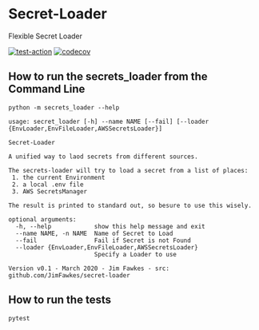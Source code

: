 # Secret-Loader

Flexible Secret Loader

[![test-action](https://github.com/JimFawkes/utils/workflows/run-tests/badge.svg)](https://github.com/JimFawkes/secret-loader/actions)
[![codecov](https://codecov.io/gh/JimFawkes/utils/branch/master/graph/badge.svg)](https://codecov.io/gh/JimFawkes/secret-loader)

## How to run the secrets_loader from the Command Line
```pytest
python -m secrets_loader --help

usage: secret_loader [-h] --name NAME [--fail] [--loader {EnvLoader,EnvFileLoader,AWSSecretsLoader}]

Secret-Loader

A unified way to laod secrets from different sources.

The secrets-loader will try to load a secret from a list of places:
 1. the current Environment
 2. a local .env file
 3. AWS SecretsManager

The result is printed to standard out, so besure to use this wisely.

optional arguments:
  -h, --help            show this help message and exit
  --name NAME, -n NAME  Name of Secret to Load
  --fail                Fail if Secret is not Found
  --loader {EnvLoader,EnvFileLoader,AWSSecretsLoader}
                        Specify a Loader to use

Version v0.1 - March 2020 - Jim Fawkes - src: github.com/JimFawkes/secret-loader

```

## How to run the tests
```bash
pytest
```
